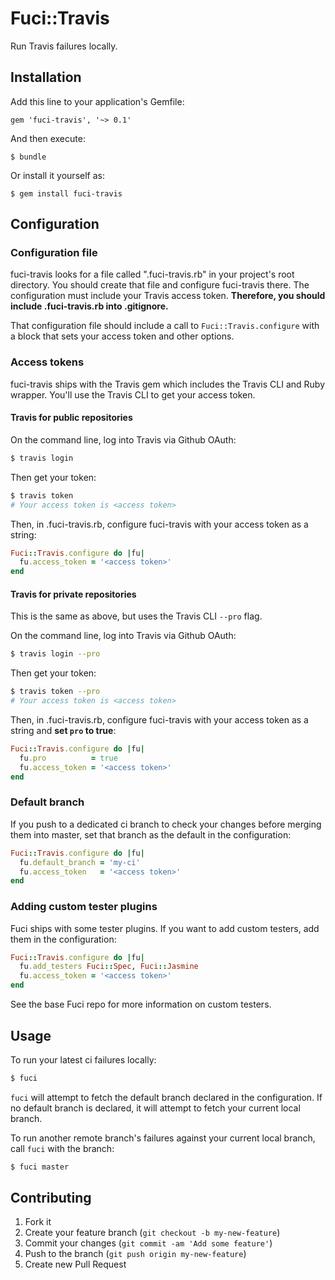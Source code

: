 # Fuci::Travis

Run Travis failures locally.

## Installation

Add this line to your application's Gemfile:

    gem 'fuci-travis', '~> 0.1'

And then execute:

    $ bundle

Or install it yourself as:

    $ gem install fuci-travis

## Configuration
### Configuration file

fuci-travis looks for a file called ".fuci-travis.rb" in your project's
root directory. You should create that file and configure fuci-travis
there. The configuration must include your Travis access token.
**Therefore, you should include .fuci-travis.rb into .gitignore.**

That configuration file should include a call to
`Fuci::Travis.configure` with a block that sets your access token and
other options.

### Access tokens

fuci-travis ships with the Travis gem which includes the Travis CLI and
Ruby wrapper. You'll use the Travis CLI to get your access token.

#### Travis for public repositories

On the command line, log into Travis via Github OAuth:
```sh
$ travis login
```

Then get your token:
```sh
$ travis token
# Your access token is <access token>
```

Then, in .fuci-travis.rb, configure fuci-travis with your access token
as a string:
```ruby
Fuci::Travis.configure do |fu|
  fu.access_token = '<access token>'
end
```

#### Travis for private repositories

This is the same as above, but uses the Travis CLI `--pro` flag.

On the command line, log into Travis via Github OAuth:
```sh
$ travis login --pro
```

Then get your token:
```sh
$ travis token --pro
# Your access token is <access token>
```

Then, in .fuci-travis.rb, configure fuci-travis with your access token
as a string and **set `pro` to true**:
```ruby
Fuci::Travis.configure do |fu|
  fu.pro          = true
  fu.access_token = '<access token>'
end
```

### Default branch

If you push to a dedicated ci branch to check your changes before
merging them into master, set that branch as the default in the
configuration:
```ruby
Fuci::Travis.configure do |fu|
  fu.default_branch = 'my-ci'
  fu.access_token   = '<access token>'
end
```

### Adding custom tester plugins

Fuci ships with some tester plugins. If you want to add custom testers,
add them in the configuration:
```ruby
Fuci::Travis.configure do |fu|
  fu.add_testers Fuci::Spec, Fuci::Jasmine
  fu.access_token = '<access token>'
end
```

See the base Fuci repo for more information on custom testers.

## Usage

To run your latest ci failures locally:
```sh
$ fuci
```
`fuci` will attempt to fetch the default branch declared in the
configuration. If no default branch is declared, it will attempt to
fetch your current local branch.

To run another remote branch's failures against your current local
branch, call `fuci` with the branch:
```sh
$ fuci master
```

## Contributing

1. Fork it
2. Create your feature branch (`git checkout -b my-new-feature`)
3. Commit your changes (`git commit -am 'Add some feature'`)
4. Push to the branch (`git push origin my-new-feature`)
5. Create new Pull Request
